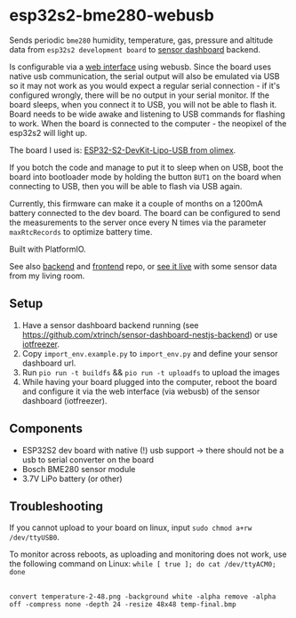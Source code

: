 # esp32s2-bme280-webusb

Sends periodic `bme280` humidity, temperature, gas, pressure and altitude data from `esp32s2 development board` to [sensor dashboard](http://iotfreezer.com) backend. 

Is configurable via a [web interface](http://iotfreezer.com/) using webusb. Since the board uses native usb communication, the serial output will also be emulated via USB so it may not work as you would expect a regular serial connection - if it's configured wrongly, there will be no output in your serial monitor. If the board sleeps, when you connect it to USB, you will not be able to flash it. Board needs to be wide awake and listening to USB commands for flashing to work. When the board is connected to the computer - the neopixel of the esp32s2 will light up.

The board I used is: [ESP32-S2-DevKit-Lipo-USB from olimex](https://www.olimex.com/Products/IoT/ESP32-S2/ESP32-S2-DevKit-Lipo-USB/open-source-hardware).

If you botch the code and manage to put it to sleep when on USB, boot the board into bootloader mode by holding the button `BUT1` on the board when connecting to USB, then you will be able to flash via USB again.

Currently, this firmware can make it a couple of months on a 1200mA battery connected to the dev board. The board can be configured to send the measurements to the server once every N times via the parameter `maxRtcRecords` to optimize battery time.

Built with PlatformIO.

See also [backend](https://github.com/xtrinch/sensor-dashboard-nestjs-backend) and [frontend](https://github.com/xtrinch/sensor-dashboard-react-frontend) repo, or [see it live](http://iotfreezer.com/) with some sensor data from my living room.

## Setup

1. Have a sensor dashboard backend running (see https://github.com/xtrinch/sensor-dashboard-nestjs-backend) or use [iotfreezer](http://iotfreezer.com/).
2. Copy `import_env.example.py` to `import_env.py` and define your sensor dashboard url.
3. Run `pio run -t buildfs` && `pio run -t uploadfs` to upload the images
4. While having your board plugged into the computer, reboot the board and configure it via the web interface (via webusb) of the sensor dashboard (iotfreezer).

## Components
- ESP32S2 dev board with native (!) usb support -> there should not be a usb to serial converter on the board
- Bosch BME280 sensor module
- 3.7V LiPo battery (or other)

## Troubleshooting

If you cannot upload to your board on linux, input `sudo chmod a+rw /dev/ttyUSB0`.

To monitor across reboots, as uploading and monitoring does not work, use the following command on Linux:
`while [ true ]; do cat /dev/ttyACM0; done`

##

 `convert temperature-2-48.png -background white -alpha remove -alpha off -compress none -depth 24 -resize 48x48 temp-final.bmp`

